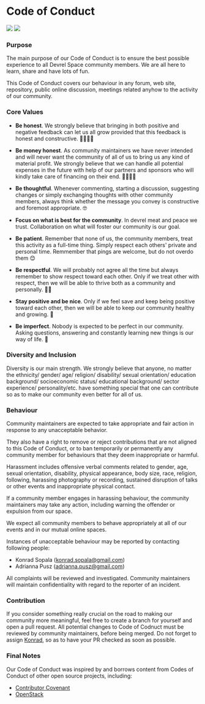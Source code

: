 # Code of Conduct

<p align="left">
<img src="https://img.shields.io/badge/Community-Driven-brightgreen"/>
<img src="https://img.shields.io/badge/Community-Commitment-brightgreen"/>
</p>

### Purpose

The main purpose of our Code of Conduct is to ensure the best possible experience to all Devrel Space community members. We are all here to learn, share and have lots of fun.

This Code of Conduct covers our behaviour in any forum, web site, repository, public online discussion, meetings related anyhow to the activity of our community.

### Core Values

- **Be honest**. We strongly believe that bringing in both positive and negative feedback can let us all grow provided that this feedback is honest and constructive. 👨‍⚖️👩‍⚖️

- **Be money honest**. As community maintainers we have never intended and will never want the community of all of us to bring us any kind of material profit. We strongly believe that we can handle all potential expenses in the future with help of our partners and sponsors who will kindly take care of financing on their end. 👨‍⚖️👩‍⚖️

- **Be thoughtful**. Whenever commenting, starting a discussion, suggesting changes or simply exchanging thoughts with other community members, always think whether the message you convey is constructive and foremost appropriate. 🤓

- **Focus on what is best for the community**. In devrel meat and peace we trust. Collaboration on what will foster our community is our goal.

- **Be patient**. Remember that none of us, the community members, treat this activity as a full-time thing. Simply respect each others' private and personal time. Remmember that pings are welcome, but do not overdo them 😊

- **Be respectful**. We will probably not agree all the time but always remember to show respect toward each other. Only if we treat other with respect, then we will be able to thrive both as a community and personally. 👵🧓

- **Stay positive and be nice**. Only if we feel save and keep being positive toward each other, then we will be able to keep our community healthy and growing. 🖖

- **Be imperfect**. Nobody is expected to be perfect in our community. Asking questions, answering and constantly learning new things is our way of life. 🤔


### Diversity and Inclusion

Diversity is our main strength. We strongly believe that anyone, no matter the ethnicity/ gender/ age/ religion/ disability/ sexual orientation/ education background/ socioeconomic status/ educational background/ sector experience/ personality/etc. have something special that one can contribute so as to make our community even better for all of us.


### Behaviour

Community maintainers are expected to take appropriate and fair action in response to any unacceptable behavior.

They also have a right to remove or reject contributions that are not aligned to this Code of Conduct, or to ban temporarily or permanently any community member for behaviours that they deem inappropriate or harmful.

Harassment includes offensive verbal comments related to gender, age, sexual orientation, disability, physical appearance, body size, race, religion, following, harassing photography or recording, sustained disruption of talks or other events and inappropriate physical contact.

If a community member engages in harassing behaviour, the community maintainers may take any action, including warning the offender or expulsion from our space.

We expect all community members to behave appropriately at all of our events and in our mutual online spaces.

Instances of unacceptable behaviour may be reported by contacting following people:

- Konrad Sopala (konrad.sopala@gmail.com)
- Adrianna Pusz (adrianna.pusz@gmail.com)

All complaints will be reviewed and investigated. Community maintainers will maintain confidentiality with regard to the reporter of an incident.

### Contribution

If you consider something really crucial on the road to making our community more meaningful, feel free to create a branch for yourself and open a pull request. All potential changes to Code of Codnuct must be reviewed by community maintainers, before being merged. Do not forget to assign [Konrad](https://github.com/beardaway), so as to have your PR checked as soon as possible.

### Final Notes

Our Code of Conduct was inspired by and borrows content from Codes of Conduct of other open source projects, including:

-   [Contributor Covenant](http://contributor-covenant.org/)
-   [OpenStack](https://www.openstack.org/legal/community-code-of-conduct/)
